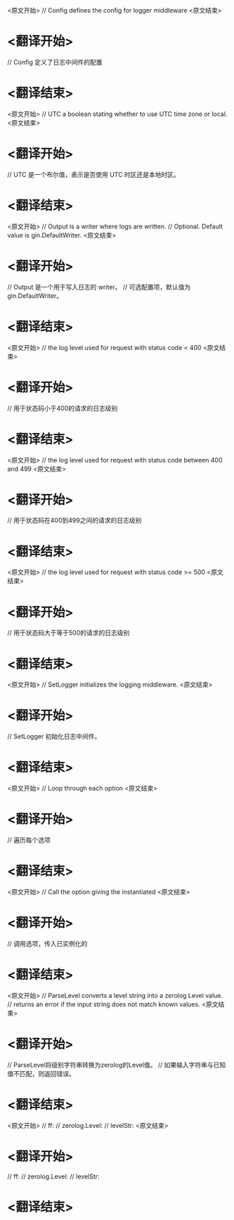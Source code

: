 
<原文开始>
// Config defines the config for logger middleware
<原文结束>

# <翻译开始>
// Config 定义了日志中间件的配置
# <翻译结束>


<原文开始>
	// UTC a boolean stating whether to use UTC time zone or local.
<原文结束>

# <翻译开始>
// UTC 是一个布尔值，表示是否使用 UTC 时区还是本地时区。
# <翻译结束>


<原文开始>
	// Output is a writer where logs are written.
	// Optional. Default value is gin.DefaultWriter.
<原文结束>

# <翻译开始>
// Output 是一个用于写入日志的 writer。
// 可选配置项，默认值为 gin.DefaultWriter。
# <翻译结束>


<原文开始>
	// the log level used for request with status code < 400
<原文结束>

# <翻译开始>
// 用于状态码小于400的请求的日志级别
# <翻译结束>


<原文开始>
	// the log level used for request with status code between 400 and 499
<原文结束>

# <翻译开始>
// 用于状态码在400到499之间的请求的日志级别
# <翻译结束>


<原文开始>
	// the log level used for request with status code >= 500
<原文结束>

# <翻译开始>
// 用于状态码大于等于500的请求的日志级别
# <翻译结束>


<原文开始>
// SetLogger initializes the logging middleware.
<原文结束>

# <翻译开始>
// SetLogger 初始化日志中间件。
# <翻译结束>


<原文开始>
	// Loop through each option
<原文结束>

# <翻译开始>
// 遍历每个选项
# <翻译结束>


<原文开始>
		// Call the option giving the instantiated
<原文结束>

# <翻译开始>
// 调用选项，传入已实例化的
# <翻译结束>


<原文开始>
// ParseLevel converts a level string into a zerolog Level value.
// returns an error if the input string does not match known values.
<原文结束>

# <翻译开始>
// ParseLevel将级别字符串转换为zerolog的Level值。
// 如果输入字符串与已知值不匹配，则返回错误。
# <翻译结束>


<原文开始>
// ff:
// zerolog.Level:
// levelStr:
<原文结束>

# <翻译开始>
// ff:
// zerolog.Level:
// levelStr:
# <翻译结束>

